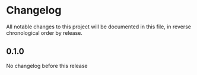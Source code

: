 # Changelog

All notable changes to this project will be documented in this file, in reverse chronological order by release.

## 0.1.0

No changelog before this release
